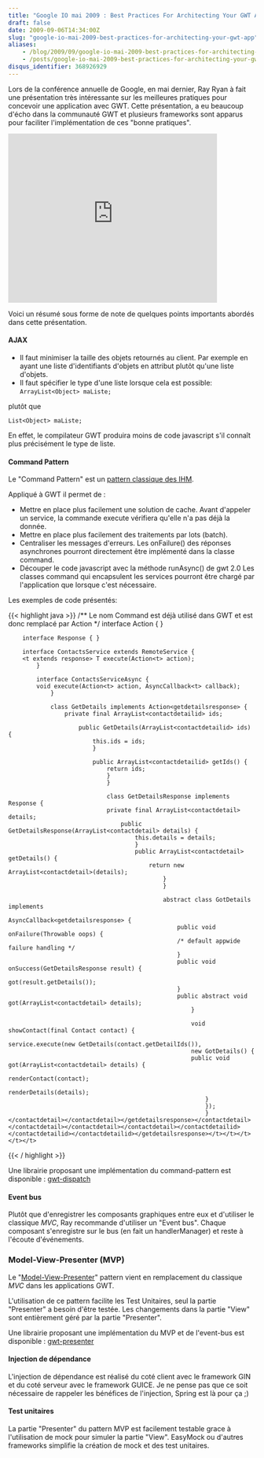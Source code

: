 ```yaml
---
title: "Google IO mai 2009 : Best Practices For Architecting Your GWT App"
draft: false
date: 2009-09-06T14:34:00Z
slug: "google-io-mai-2009-best-practices-for-architecting-your-gwt-app"
aliases:
    - /blog/2009/09/google-io-mai-2009-best-practices-for-architecting-your-gwt-app/
    - /posts/google-io-mai-2009-best-practices-for-architecting-your-gwt-app/
disqus_identifier: 368926929
---
```


Lors de la conférence annuelle de Google, en mai dernier, Ray Ryan à fait une présentation très intéressante sur les meilleures pratiques pour concevoir une application avec GWT. Cette présentation, a eu beaucoup d'écho dans la communauté GWT et plusieurs frameworks sont apparus pour faciliter l'implémentation de ces "bonne pratiques".

<object width="425" height="344"><param name="movie" value="http://www.youtube.com/v/PDuhR18-EdM&hl=fr&fs=1&" /><param name="allowFullScreen" value="true" /><param name="allowscriptaccess" value="always" /><embed src="http://www.youtube.com/v/PDuhR18-EdM&hl=fr&fs=1&" type="application/x-shockwave-flash" allowscriptaccess="always" allowfullscreen="true" width="425" height="344"></embed></object>

Voici un résumé sous forme de note de quelques points importants abordés dans cette présentation.

#### AJAX

*   Il faut minimiser la taille des objets retournés au client. Par exemple en ayant une liste d'identifiants d'objets en attribut plutôt qu'une liste d'objets.
*   Il faut spécifier le type d'une liste lorsque cela est possible:
`ArrayList<Object> maListe;`

plutôt que

`List<Object> maListe;`

En effet, le compilateur GWT produira moins de code javascript s'il connaît plus précisément le type de liste.

#### Command Pattern

Le "Command Pattern" est un [pattern classique des IHM](http://dico.developpez.com/html/3161-Conception-Command-design-pattern-command.php).

Appliqué à GWT il permet de&nbsp;:

*   Mettre en place plus facilement une solution de cache. Avant d'appeler un service, la commande execute vérifiera qu'elle n'a pas déjà la donnée.
*   Mettre en place plus facilement des traitements par lots (batch).
*   Centraliser les messages d'erreurs. Les onFailure() des réponses asynchrones pourront directement être implémenté dans la classe command.
*   Découper le code javascript avec la méthode runAsync() de gwt 2.0  Les classes command qui encapsulent les services pourront être chargé par l'application que lorsque c'est nécessaire.

Les exemples de code présentés:

{{< highlight java >}}
/** Le nom Command est déjà utilisé dans GWT et est donc remplacé par Action */
interface Action<t extends response> { }

        interface Response { }

        interface ContactsService extends RemoteService {
        <t extends response> T execute(Action<t> action);
            }

            interface ContactsServiceAsync {
            void execute(Action<t> action, AsyncCallback<t> callback);
                }

                class GetDetails implements Action<getdetailsresponse> {
                    private final ArrayList<contactdetailid> ids;

                        public GetDetails(ArrayList<contactdetailid> ids) {
                            this.ids = ids;
                            }

                            public ArrayList<contactdetailid> getIds() {
                                return ids;
                                }
                                }

                                class GetDetailsResponse implements Response {
                                private final ArrayList<contactdetail> details;
                                    public GetDetailsResponse(ArrayList<contactdetail> details) {
                                        this.details = details;
                                        }
                                        public ArrayList<contactdetail> getDetails() {
                                            return new ArrayList<contactdetail>(details);
                                                }
                                                }

                                                abstract class GotDetails implements
                                                AsyncCallback<getdetailsresponse> {
                                                    public void onFailure(Throwable oops) {
                                                    /* default appwide failure handling */
                                                    }
                                                    public void onSuccess(GetDetailsResponse result) {
                                                    got(result.getDetails());
                                                    }
                                                    public abstract void got(ArrayList<contactdetail> details);
                                                        }

                                                        void showContact(final Contact contact) {
                                                        service.execute(new GetDetails(contact.getDetailIds()),
                                                        new GotDetails() {
                                                        public void got(ArrayList<contactdetail> details) {
                                                            renderContact(contact);
                                                            renderDetails(details);
                                                            }
                                                            });
                                                            }</contactdetail></contactdetail></getdetailsresponse></contactdetail></contactdetail></contactdetail></contactdetail></contactdetailid></contactdetailid></contactdetailid></getdetailsresponse></t></t></t></t></t>
{{< / highlight >}}



Une librairie proposant une implémentation du command-pattern est disponible : [gwt-dispatch](http://code.google.com/p/gwt-dispatch/)

#### Event bus

Plutôt que d'enregistrer les composants graphiques entre eux et d'utiliser le classique _MVC_, Ray recommande d'utiliser un "Event bus". Chaque composant s'enregistre sur le bus (en fait un handlerManager) et reste à l'écoute d'événements.

### Model-View-Presenter (MVP)

Le "[Model-View-Presenter](http://martinfowler.com/eaaDev/SupervisingPresenter.html)" pattern vient en remplacement du classique _MVC_ dans les applications GWT.

L'utilisation de ce pattern facilite les Test Unitaires, seul la partie "Presenter" a besoin d'être testée. Les changements dans la partie "View" sont entièrement géré par la partie "Presenter".

Une librairie proposant une implémentation du MVP et de l'event-bus est disponible : [gwt-presenter](http://code.google.com/p/gwt-presenter/)

#### Injection de dépendance

L'injection de dépendance est réalisé du coté client avec le framework GIN et du coté serveur avec le framework GUICE. Je ne pense pas que ce soit nécessaire de rappeler les bénéfices de l'injection, Spring est là pour ça ;)

#### Test unitaires

La partie "Presenter" du pattern MVP est facilement testable grace à l'utilisation de mock pour simuler la partie "View". EasyMock ou d'autres frameworks simplifie la création de mock et des test unitaires.
